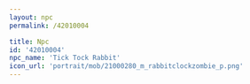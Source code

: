 ```yaml
---
layout: npc
permalink: /42010004

title: Npc
id: '42010004'
npc_name: 'Tick Tock Rabbit'
icon_url: 'portrait/mob/21000280_m_rabbitclockzombie_p.png'
---
```

